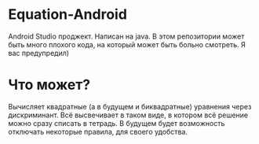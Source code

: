 # Equation-Android
Android Studio проджект. Написан на java. В этом репозитории может быть много плохого кода, на который может быть больно смотреть. Я вас предупредил)

# Что может?
Вычисляет квадратные (а в будущем и биквадратные) уравнения через дискриминант. Всё высвечивает в таком виде, в котором всё решение можно сразу списать в тетрадь. В будущем будет возможность отключать некоторые правила, для своего удобства.
